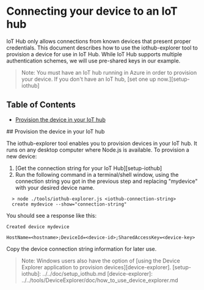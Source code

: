 # Connecting your device to an IoT hub

IoT Hub only allows connections from known devices that present proper credentials.  This document describes how to use the iothub-explorer tool to provision a device for use in IoT Hub.  While IoT Hub supports multiple authentication schemes, we will use pre-shared keys in our example.

 > Note: You must have an IoT hub running in Azure in order to provision your device.  If you don't have an IoT hub,
 [set one up now.][setup-iothub]

## Table of Contents

- [Provision the device in your IoT hub](#provision)

<a name="provision"/>
## Provision the device in your IoT hub

The iothub-explorer tool enables you to provision devices in your IoT hub.  It runs on any desktop computer where Node.js is available. To provision a new device:

1. [Get the connection string for your IoT Hub][setup-iothub]
1. Run the following command in a terminal/shell window, using the connection string you got in the previous step and replacing "mydevice" with your desired device name.

```
  > node ./tools/iothub-explorer.js <iothub-connection-string>
  create mydevice --show="connection-string"
```

You should see a response like this:
```
Created device mydevice

HostName=<hostname>;DeviceId=<device-id>;SharedAccessKey=<device-key>
```
Copy the device connection string information for later use.



 > Note: Windows users also have the option of [using the Device Explorer application to provision devices][device-explorer].
[setup-iothub]: ../../doc/setup_iothub.md
[device-explorer]: ../../tools/DeviceExplorer/doc/how_to_use_device_explorer.md
